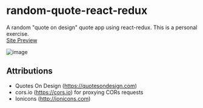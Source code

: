 # random-quote-react-redux
A random "quote on design" quote app using react-redux. This is a personal exercise. 
<br />
[Site Preview](https://flamboyant-boyd-db084c.netlify.com/)

![image](https://user-images.githubusercontent.com/1064036/56364432-6135f380-61a3-11e9-9f74-3f4ce0c36be6.png)

## Attributions
- Quotes On Design (https://quotesondesign.com)
- cors.io (https://cors.io) for proxying CORs requests
- Ionicons (http://ionicons.com)
